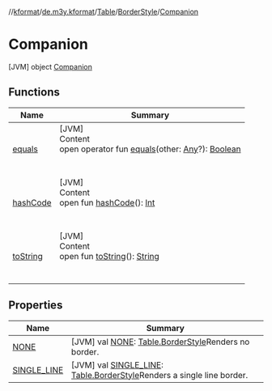 //[kformat](../../../../index.md)/[de.m3y.kformat](../../../index.md)/[Table](../../index.md)/[BorderStyle](../index.md)/[Companion](index.md)



# Companion  
 [JVM] object [Companion](index.md)   


## Functions  
  
|  Name|  Summary| 
|---|---|
| <a name="kotlin/Any/equals/#kotlin.Any?/PointingToDeclaration/"></a>[equals](../../-hints/index.md#%5Bkotlin%2FAny%2Fequals%2F%23kotlin.Any%3F%2FPointingToDeclaration%2F%5D%2FFunctions%2F-1268829873)| <a name="kotlin/Any/equals/#kotlin.Any?/PointingToDeclaration/"></a>[JVM]  <br>Content  <br>open operator fun [equals](../../-hints/index.md#%5Bkotlin%2FAny%2Fequals%2F%23kotlin.Any%3F%2FPointingToDeclaration%2F%5D%2FFunctions%2F-1268829873)(other: [Any](https://kotlinlang.org/api/latest/jvm/stdlib/kotlin/-any/index.html)?): [Boolean](https://kotlinlang.org/api/latest/jvm/stdlib/kotlin/-boolean/index.html)  <br><br><br>
| <a name="kotlin/Any/hashCode/#/PointingToDeclaration/"></a>[hashCode](../../-hints/index.md#%5Bkotlin%2FAny%2FhashCode%2F%23%2FPointingToDeclaration%2F%5D%2FFunctions%2F-1268829873)| <a name="kotlin/Any/hashCode/#/PointingToDeclaration/"></a>[JVM]  <br>Content  <br>open fun [hashCode](../../-hints/index.md#%5Bkotlin%2FAny%2FhashCode%2F%23%2FPointingToDeclaration%2F%5D%2FFunctions%2F-1268829873)(): [Int](https://kotlinlang.org/api/latest/jvm/stdlib/kotlin/-int/index.html)  <br><br><br>
| <a name="kotlin/Any/toString/#/PointingToDeclaration/"></a>[toString](../../-hints/index.md#%5Bkotlin%2FAny%2FtoString%2F%23%2FPointingToDeclaration%2F%5D%2FFunctions%2F-1268829873)| <a name="kotlin/Any/toString/#/PointingToDeclaration/"></a>[JVM]  <br>Content  <br>open fun [toString](../../-hints/index.md#%5Bkotlin%2FAny%2FtoString%2F%23%2FPointingToDeclaration%2F%5D%2FFunctions%2F-1268829873)(): [String](https://kotlinlang.org/api/latest/jvm/stdlib/kotlin/-string/index.html)  <br><br><br>


## Properties  
  
|  Name|  Summary| 
|---|---|
| <a name="de.m3y.kformat/Table.BorderStyle.Companion/NONE/#/PointingToDeclaration/"></a>[NONE](-n-o-n-e.md)| <a name="de.m3y.kformat/Table.BorderStyle.Companion/NONE/#/PointingToDeclaration/"></a> [JVM] val [NONE](-n-o-n-e.md): [Table.BorderStyle](../index.md)Renders no border.   <br>
| <a name="de.m3y.kformat/Table.BorderStyle.Companion/SINGLE_LINE/#/PointingToDeclaration/"></a>[SINGLE_LINE](-s-i-n-g-l-e_-l-i-n-e.md)| <a name="de.m3y.kformat/Table.BorderStyle.Companion/SINGLE_LINE/#/PointingToDeclaration/"></a> [JVM] val [SINGLE_LINE](-s-i-n-g-l-e_-l-i-n-e.md): [Table.BorderStyle](../index.md)Renders a single line border.   <br>

